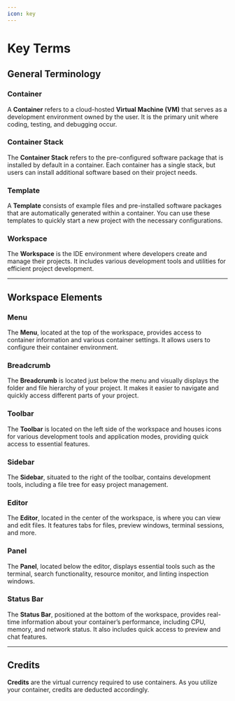 ```yaml
---
icon: key
---
```


# Key Terms

## **General Terminology**

### **Container**

A **Container** refers to a cloud-hosted **Virtual Machine (VM)** that serves as a development environment owned by the user. It is the primary unit where coding, testing, and debugging occur.

### **Container Stack**

The **Container Stack** refers to the pre-configured software package that is installed by default in a container. Each container has a single stack, but users can install additional software based on their project needs.

### **Template**

A **Template** consists of example files and pre-installed software packages that are automatically generated within a container. You can use these templates to quickly start a new project with the necessary configurations.

### **Workspace**

The **Workspace** is the IDE environment where developers create and manage their projects. It includes various development tools and utilities for efficient project development.

***

## **Workspace Elements**

### **Menu**

The **Menu**, located at the top of the workspace, provides access to container information and various container settings. It allows users to configure their container environment.

### **Breadcrumb**

The **Breadcrumb** is located just below the menu and visually displays the folder and file hierarchy of your project. It makes it easier to navigate and quickly access different parts of your project.

### **Toolbar**

The **Toolbar** is located on the left side of the workspace and houses icons for various development tools and application modes, providing quick access to essential features.

### **Sidebar**

The **Sidebar**, situated to the right of the toolbar, contains development tools, including a file tree for easy project management.

### **Editor**

The **Editor**, located in the center of the workspace, is where you can view and edit files. It features tabs for files, preview windows, terminal sessions, and more.

### **Panel**

The **Panel**, located below the editor, displays essential tools such as the terminal, search functionality, resource monitor, and linting inspection windows.

### **Status Bar**

The **Status Bar**, positioned at the bottom of the workspace, provides real-time information about your container’s performance, including CPU, memory, and network status. It also includes quick access to preview and chat features.

***

## **Credits**

**Credits** are the virtual currency required to use containers. As you utilize your container, credits are deducted accordingly.
